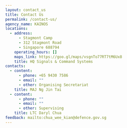 ```yaml
---
layout: contact_us
title: Contact Us
permalink: /contact-us/
agency_name: KAINOS
locations:
  - address:
      - Stagmont Camp
      - 312 Stagmont Road
      - Singapore 688794
    operating_hours: []
    maps_link: https://goo.gl/maps/vsgnTo77RT7tM6Ux8
    title: HQ Signals & Command Systems
contacts:
  - content:
      - phone: +65 9430 7586
      - email: ""
      - other: Organising Secretariat
    title: MAJ Ng Jin Tai
  - content:
      - phone: ""
      - email: ""
      - other: Supervising
    title: LTC Daryl Chua
feedback: mailto:chua_wee_kian@defence.gov.sg
---
```

